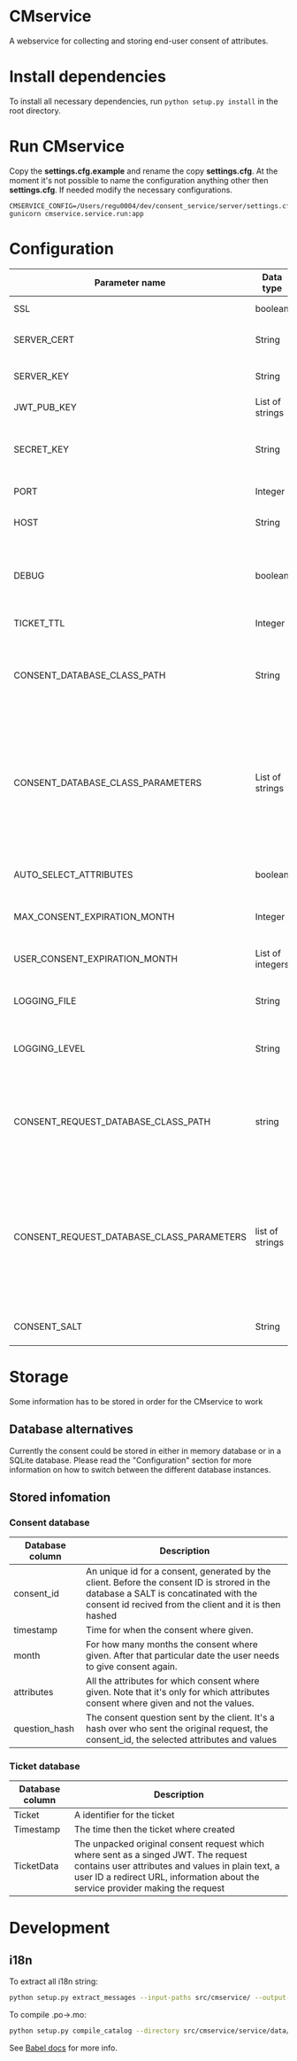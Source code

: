 # CMservice
A webservice for collecting and storing end-user consent of attributes.

# Install dependencies
To install all necessary dependencies, run `python setup.py install` in the root directory.

# Run CMservice 

Copy the **settings.cfg.example** and rename the copy **settings.cfg**. At the moment it's not 
possible to name the configuration anything other then **settings.cfg**. If needed modify the 
necessary configurations. 

```shell
CMSERVICE_CONFIG=/Users/regu0004/dev/consent_service/server/settings.cfg gunicorn cmservice.service.run:app
```

# Configuration
| Parameter name | Data type | Example value | Description |
| -------------- | --------- | ------------- | ----------- |
| SSL | boolean | True | Should the server use https or not |
| SERVER_CERT | String | "./keys/server.crt" | The path to the certificate file used by SSL comunication |
| SERVER_KEY | String | "./keys/server.key" | The path to the key file used by SSL comunication |
| JWT_PUB_KEY | List of strings | ["./keys/mykey.pub"] | A list of signature verification keys |
| SECRET_KEY | String | "t3ijtgglok432jtgerfd" | A random value used by cryptographic components to for example to sign the session cookie |
| PORT | Integer | 8166 | Port on which the CMservice should start |
| HOST | String | "127.0.0.1" | The IP-address on which the CMservice should run |
| DEBUG | boolean | False | Turn on or off the Flask servers internal debuggin, should be turned off to ensure that all log information get stored in the log file |
| TICKET_TTL | Integer | 600 | For how many seconds the ticket should be valid |
| CONSENT_DATABASE_CLASS_PATH | String | "cmservice.database.SQLite3ConsentDB" | Specifies which python database class the CMservice should use. Currently there exists two modules `DictConsentDB` and `SQLite3ConsentDB` |
| CONSENT_DATABASE_CLASS_PARAMETERS | List of strings | ["test.db"] | Input parameters which should be passed into the database class specified above. SQLite3ConsentDB needs a single parameter, a path where the database should be stored. DictConsentDB does not take any parameters so [] should be specified |
| AUTO_SELECT_ATTRIBUTES | boolean | True | Specifies if all the attributes in the GUI should be selected or not |
| MAX_CONSENT_EXPIRATION_MONTH | Integer | 12 | The maximum numbers of months a consent could be valid |
| USER_CONSENT_EXPIRATION_MONTH | List of integers | [3, 6] | A list of alternatives for how many months a user wants to give consent |
| LOGGING_FILE | String | "cmservice.log" | A path to the log file, if none exists it will be created |
| LOGGING_LEVEL | String | "WARNING" | Which logging level the application should use. Possible values: INFO, DEBUG, WARNING, ERROR and CRITICAL |
| CONSENT_REQUEST_DATABASE_CLASS_PATH | string | "cmservice.database.DictConsentRequestDB" | Specifies which python database class the CMservice should use. Currently there exists two modules `DictConsentRequestDB` and `SQLite3ConsentRequestDB` |
| CONSENT_REQUEST_DATABASE_CLASS_PARAMETERS | list of strings | [] | Input parameters which should be passed into the database class specified above. `SQLite3ConsentRequestDB` needs a single parameter, a path where the database should be stored. `DictConsentRequestDB` does not take any parameters so [] should be specified |
| CONSENT_SALT | String | "VFT0yZ" | A SALT used to hash the consent ID before stroed in the database |

# Storage
Some information has to be stored in order for the CMservice to work

## Database alternatives
Currently the consent could be stored in either in memory database or in a 
SQLite database. Please read the "Configuration" section 
for more information on how to switch between the different database instances.

## Stored infomation


### Consent database
| Database column | Description |
| --------------- | ----------- |
| consent_id | An unique id for a consent, generated by the client. Before the consent ID is strored in the database a SALT is concatinated with the consent id recived from the client and it is then hashed |
| timestamp | Time for when the consent where given. |
| month | For how many months the consent where given. After that particular date the user needs to give consent again. |
| attributes | All the attributes for which consent where given. Note that it's only for which attributes consent where given and not the values. |
| question_hash | The consent question sent by the client. It's a hash over who sent the original request, the consent_id, the selected attributes and values |

### Ticket database
| Database column | Description |
| --------------- | ----------- |
| Ticket | A identifier for the ticket |
| Timestamp | The time then the ticket where created |
| TicketData | The unpacked original consent request which where sent as a singed JWT. The request contains user attributes and values in plain text, a user ID a redirect URL, information about the service provider making the request |


# Development

## i18n

To extract all i18n string:

```bash
python setup.py extract_messages --input-paths src/cmservice/ --output-file src/cmservice/service/data/i18n/messages.pot
```

To compile .po->.mo:

```bash
python setup.py compile_catalog --directory src/cmservice/service/data/i18n/locales/
```


See [Babel docs](http://babel.pocoo.org/en/latest/setup.html) for more info.